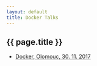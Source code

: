 ```yaml
---
layout: default
title: Docker Talks
---
```


## {{ page.title }}

- [Docker, Olomouc, 30. 11. 2017](/talks/2017-11-30-olomouc)

